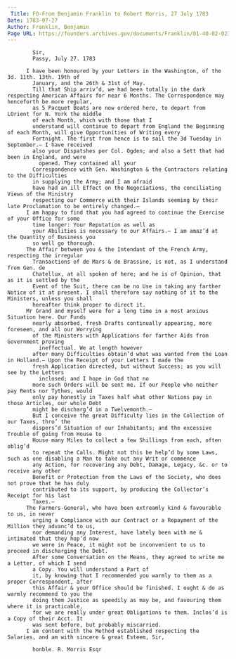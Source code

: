 ```yaml
---
 Title: FO-From Benjamin Franklin to Robert Morris, 27 July 1783
Date: 1783-07-27
Author: Franklin, Benjamin
Page URL: https://founders.archives.gov/documents/Franklin/01-40-02-0237
---
```


          
            Sir,
            Passy, July 27. 1783
          
          I have been honoured by your Letters in the Washington, of the 3d. 11th. 13th. 19th of
            January, and the 26th & 31st of May.
            Till that Ship arriv’d, we had been totally in the dark respecting American Affairs for near 6 Months. The Correspondence may henceforth be more regular,
            as 5 Pacquet Boats are now ordered here, to depart from LOrient for N. York the middle
            of each Month, which with those that I
            understand will continue to depart from England the Beginning of each Month, will give Opportunities of Writing every
            Fortnight. The first from hence is to sail the 3d Tuesday in September.— I have received
            also your Dispatshes per Col. Ogden; and also a Sett that had been in England, and were
              opened. They contained all your
            Correspondence with Gen. Washington & the Contractors relating to the Difficulties
            in supplying the Army; and I am afraid
            have had an ill Effect on the Negociations, the conciliating Views of the Ministry
            respecting our Commerce with their Islands seeming by their late Proclamation to be entirely changed.—
          I am happy to find that you had agreed to continue the Exercise of your Office for some
            time longer: Your Reputation as well as
            your Abilities is necessary to our Affairs.— I am amaz’d at the Quantity of Business you
            so well go thorough.
          The Affair between you & the Intendant of the French Army, respecting the irregular
            Transactions of de Mars & de Brassine, is not, as I understand from Gen. de
            Chatellux, at all spoken of here; and he is of Opinion, that as it is settled by the
            Event of the Suit, there can be no Use in taking any farther Notice of it at present. I shall therefore say nothing of it to the Ministers, unless you shall
            hereafter think proper to direct it.
          Mr Grand and myself were for a long time in a most anxious Situation here. Our Funds
            nearly absorbed, fresh Drafts continually appearing, more foreseen, and all our Worrying
            of the Ministers with Applications for farther Aids from Government proving
              ineffectual. We at length however
            after many Difficulties obtain’d what was wanted from the Loan in Holland.— Upon the Receipt of your Letters I made the
            fresh Application directed, but without Success; as you will see by the Letters
              inclosed; and I hope in God that no
            more such Orders will be sent me. If our People who neither pay Rents nor Tythes, would
            only pay honestly in Taxes half what other Nations pay in those Articles, our whole Debt
            might be discharg’d in a Twelvemonth.—
            But I conceive the great Difficulty lies in the Collection of our Taxes, thro’ the
            dispers’d Situation of our Inhabitants; and the excessive Trouble of going from House to
            House many Miles to collect a few Shillings from each, often oblig’d
            to repeat the Calls. Might not this be help’d by some Laws, such as one disabling a Man to take out any Writ or commence
            any Action, for recovering any Debt, Damage, Legacy, &c. or to receive any other
            Benefit or Protection from the Laws of the Society, who does not prove that he has duly
            contributed to its support, by producing the Collector’s Receipt for his last
            Taxes.—
          The Farmers-General, who have been extreamly kind & favourable to us, in never
            urging a Compliance with our Contract or a Repayment of the Million they advanc’d to us,
            nor demanding any Interest, have lately been with me & intimated that they hop’d now
            we were in Peace, it might not be inconvenient to us to proceed in discharging the Debt.
            After some Conversation on the Means, they agreed to write me a Letter, of which I send
            a Copy. You will understand a Part of
            it, by knowing that I recommended you warmly to them as a proper Correspondent, after
            this Affair & your Office should be finished. I ought & do as warmly recommend to you the
            doing them Justice as speedily as may be, and favouring them where it is practicable,
            for we are really under great Obligations to them. Inclos’d is a Copy of their Acct. It
            was sent before, but probably miscarried.
          I am content with the Method established respecting the Salaries, and am with sincere & great Esteem, Sir,
         
            honble. R. Morris Esqr
          
        
